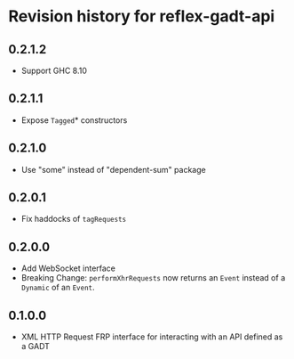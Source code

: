 # Revision history for reflex-gadt-api

## 0.2.1.2

* Support GHC 8.10

## 0.2.1.1

* Expose `Tagged`* constructors

## 0.2.1.0

* Use "some" instead of "dependent-sum" package

## 0.2.0.1

* Fix haddocks of `tagRequests`

## 0.2.0.0

* Add WebSocket interface
* Breaking Change: `performXhrRequests` now returns an `Event` instead of a `Dynamic` of an `Event`.

## 0.1.0.0

* XML HTTP Request FRP interface for interacting with an API defined as a GADT
